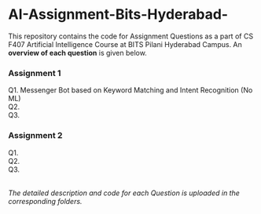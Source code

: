 # AI-Assignment-Bits-Hyderabad-

This repository contains the code for Assignment Questions as a part of CS F407 Artificial Intelligence Course at BITS Pilani Hyderabad Campus. 
An **overview of each question** is given below.

### Assignment 1 <br />
  Q1. Messenger Bot based on Keyword Matching and Intent Recognition (No ML) <br />
  Q2.<br />
  Q3.<br />
### Assignment 2 <br />
  Q1.<br />
  Q2.<br />
  Q3.<br />

<br />
<html>
  <i>The detailed description and code for each Question is uploaded in the corresponding folders.</i>
</html>  
